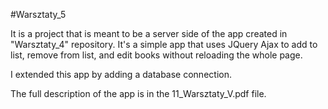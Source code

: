 #Warsztaty_5

It is a project that is meant to be a server side of the app created in "Warsztaty_4" repository. It's a simple app that uses JQuery Ajax to add to list, remove from list, and edit books without reloading the whole page.

I extended this app by adding a database connection.

The full description of the app is in the 11_Warsztaty_V.pdf file.



